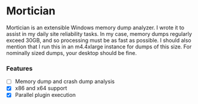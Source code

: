 # Mortician
Mortician is an extensible Windows memory dump analyzer. I wrote it to assist in my daily site reliability tasks. In my case, memory dumps regularly exceed 30GB, and so processing must be as fast as possible. I should also mention that I run this in an m4.4xlarge	instance for dumps of this size. For nominally sized dumps, your desktop should be fine.

### Features
- [ ] Memory dump and crash dump analysis
- [x] x86 and x64 support
- [x] Parallel plugin execution